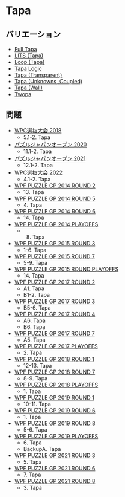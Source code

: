 # Tapa

## バリエーション
- [Full Tapa](full-tapa.md)
- [LITS (Tapa)](lits-tapa.md)
- [Loop (Tapa)](loop-tapa.md)
- [Tapa Logic](tapa-encoded.md)
- [Tapa (Transparent)](tapa-transparent.md)
- [Tapa (Unknowns, Coupled)](tapa-unknownscoupled.md)
- [Tapa (Wall)](tapa-wall.md)
- [Twopa](twopa.md)

## 問題
- [WPC選抜大会 2018](../questions/jwpc2018.md)
	- 5.1-2. Tapa
- [パズルジャパンオープン 2020](../questions/jwpc2020.md)
	- 11.1-2. Tapa
- [パズルジャパンオープン 2021](../questions/jwpc2021.md)
	- 12.1-2. Tapa
- [WPC選抜大会 2022](../questions/jwpc2022.md)
	- 4.1-2. Tapa
- [WPF PUZZLE GP 2014 ROUND 2](../questions/wpfpgp2014-2.md)
	- 13\. Tapa
- [WPF PUZZLE GP 2014 ROUND 5](../questions/wpfpgp2014-5.md)
	- 4\. Tapa
- [WPF PUZZLE GP 2014 ROUND 6](../questions/wpfpgp2014-6.md)
	- 14\. Tapa
- [WPF PUZZLE GP 2014 PLAYOFFS](../questions/wpfpgp2014-po.md)
	- 8. Tapa
- [WPF PUZZLE GP 2015 ROUND 3](../questions/wpfpgp2015-3.md)
	- 1-6. Tapa
- [WPF PUZZLE GP 2015 ROUND 7](../questions/wpfpgp2015-7.md)
	- 5-9. Tapa
- [WPF PUZZLE GP 2015 ROUND PLAYOFFS](../questions/wpfpgp2015-po.md)
	- 14\. Tapa
- [WPF PUZZLE GP 2017 ROUND 2](../questions/wpfpgp2017-2.md)
	- A1. Tapa
	- B1-2. Tapa
- [WPF PUZZLE GP 2017 ROUND 3](../questions/wpfpgp2017-3.md)
	- B5-6. Tapa
- [WPF PUZZLE GP 2017 ROUND 4](../questions/wpfpgp2017-4.md)
	- A6. Tapa
	- B6. Tapa
- [WPF PUZZLE GP 2017 ROUND 7](../questions/wpfpgp2017-7.md)
	- A5. Tapa
- [WPF PUZZLE GP 2017 PLAYOFFS](../questions/wpfpgp2017-po.md)
	- 2\. Tapa
- [WPF PUZZLE GP 2018 ROUND 1](../questions/wpfpgp2018-1.md)
	- 12-13. Tapa
- [WPF PUZZLE GP 2018 ROUND 7](../questions/wpfpgp2018-7.md)
	- 8-9. Tapa
- [WPF PUZZLE GP 2018 PLAYOFFS](../questions/wpfpgp2018-po.md)
	- 1\. Tapa
- [WPF PUZZLE GP 2019 ROUND 1](../questions/wpfpgp2019-1.md)
	- 10-11. Tapa
- [WPF PUZZLE GP 2019 ROUND 6](../questions/wpfpgp2019-6.md)
	- 1\. Tapa
- [WPF PUZZLE GP 2019 ROUND 8](../questions/wpfpgp2019-8.md)
	- 5-6. Tapa
- [WPF PUZZLE GP 2019 PLAYOFFS](../questions/wpfpgp2019-po.md)
	- 6\. Tapa
	- BackupA. Tapa
- [WPF PUZZLE GP 2021 ROUND 3](../questions/wpfpgp2021-3.md)
	- 5\. Tapa
- [WPF PUZZLE GP 2021 ROUND 6](../questions/wpfpgp2021-6.md)
	- 7\. Tapa
- [WPF PUZZLE GP 2021 ROUND 8](../questions/wpfpgp2021-8.md)
	- 3\. Tapa
